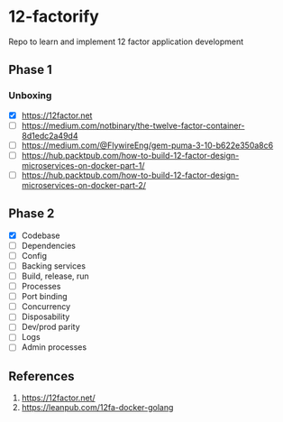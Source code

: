 # 12-factorify
Repo to learn and implement 12 factor application development

## Phase 1
### Unboxing
- [x] https://12factor.net
- [ ] https://medium.com/notbinary/the-twelve-factor-container-8d1edc2a49d4
- [ ] https://medium.com/@FlywireEng/gem-puma-3-10-b622e350a8c6
- [ ] https://hub.packtpub.com/how-to-build-12-factor-design-microservices-on-docker-part-1/
- [ ] https://hub.packtpub.com/how-to-build-12-factor-design-microservices-on-docker-part-2/

## Phase 2
- [x] Codebase
- [ ] Dependencies
- [ ] Config
- [ ] Backing services
- [ ] Build, release, run
- [ ] Processes
- [ ] Port binding
- [ ] Concurrency
- [ ] Disposability
- [ ] Dev/prod parity
- [ ] Logs
- [ ] Admin processes

## References
1. https://12factor.net/
2. https://leanpub.com/12fa-docker-golang
